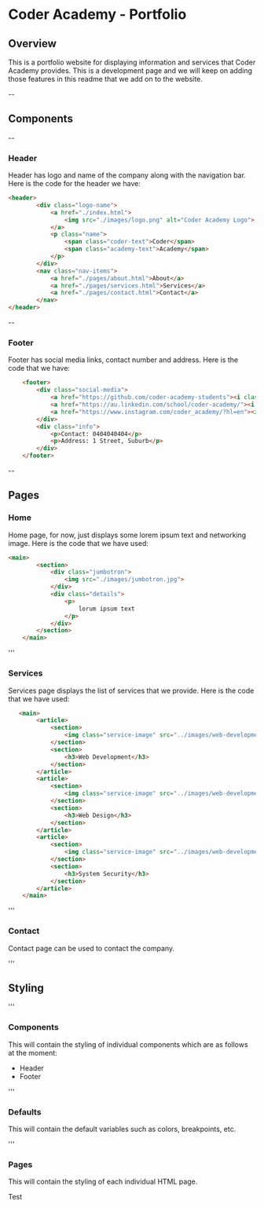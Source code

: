 # Coder Academy - Portfolio

## Overview
This is a portfolio website for displaying information and services that Coder Academy provides. This is a development page and we will keep on adding those features in this readme that we add on to the website.

--
## Components

--
### Header
Header has logo and name of the company along with the navigation bar. Here is the code for the header we have:
```html
<header>
        <div class="logo-name">
            <a href="./index.html">
                <img src="./images/logo.png" alt="Coder Academy Logo">
            </a>
            <p class="name">
                <span class="coder-text">Coder</span> 
                <span class="academy-text">Academy</span>
            </p>
        </div>
        <nav class="nav-items">
            <a href="./pages/about.html">About</a>
            <a href="./pages/services.html">Services</a>
            <a href="./pages/contact.html">Contact</a>
        </nav>
</header>
```

--
### Footer
Footer has social media links, contact number and address. Here is the code that we have:
```html
    <footer>
        <div class="social-media">
            <a href="https://github.com/coder-academy-students"><i class="fa-brands fa-github"></i></a>
            <a href="https://au.linkedin.com/school/coder-academy/"><i class="fa-brands fa-linkedin"></i></a>
            <a href="https://www.instagram.com/coder_academy/?hl=en"><i class="fa-brands fa-instagram"></i></a>
        </div>
        <div class="info">
            <p>Contact: 0404040404</p>
            <p>Address: 1 Street, Suburb</p>
        </div>
    </footer>
```

--
## Pages

### Home
Home page, for now, just displays some lorem ipsum text and networking image.
Here is the code that we have used:
```html
<main>
        <section>
            <div class="jumbotron">
                <img src="./images/jumbotron.jpg">
            </div>
            <div class="details">
                <p>
                    lorum ipsum text
                </p>
            </div>
        </section>
    </main>
```

'''
### Services
Services page displays the list of services that we provide. Here is the code that we have used:
```html
   <main>
        <article>
            <section>
                <img class="service-image" src="../images/web-development.jpg" alt="Web Development"/>
            </section>
            <section>
                <h3>Web Development</h3>
            </section>
        </article>
        <article>
            <section>
                <img class="service-image" src="../images/web-development.jpg" alt="Web Development"/>
            </section>
            <section>
                <h3>Web Design</h3>
            </section>
        </article>
        <article>
            <section>
                <img class="service-image" src="../images/web-development.jpg" alt="Web Development"/>
            </section>
            <section>
                <h3>System Security</h3>
            </section>
        </article>
    </main>
```

'''
### Contact
Contact page can be used to contact the company.

'''
## Styling

'''
### Components
This will contain the styling of individual components which are as follows at the moment:
- Header
- Footer

'''
### Defaults
This will contain the default variables such as colors, breakpoints, etc.

'''
### Pages
This will contain the styling of each individual HTML page.

Test